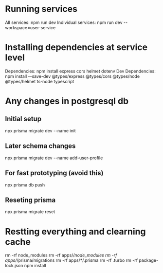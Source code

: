 # Running services
All services: npm run dev
Individual services: npm run dev --workspace=user-service

# Installing dependencies at service level
Dependencies: npm install express cors helmet dotenv
Dev Dependencies: npm install --save-dev @types/express @types/cors @types/node @types/helmet ts-node typescript

# Any changes in postgresql db
## Initial setup
npx prisma migrate dev --name init

## Later schema changes
npx prisma migrate dev --name add-user-profile

## For fast prototyping (avoid this)
npx prisma db push

## Reseting prisma
npx prisma migrate reset

# Restting everything and clearning cache
rm -rf node_modules
rm -rf apps/*/node_modules
rm -rf apps/*/prisma/migrations
rm -rf apps/*/.prisma
rm -rf .turbo
rm -rf package-lock.json
npm install